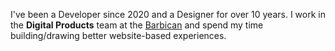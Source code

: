 I've been a Developer since 2020 and a Designer for over 10 years. I work in the **Digital Products** team at the [Barbican](https://barbican.org.uk) and spend my time building/drawing better website-based experiences.
